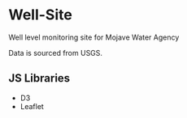 # Well-Site
Well level monitoring site for Mojave Water Agency

Data is sourced from USGS.


## JS Libraries
- D3
- Leaflet
